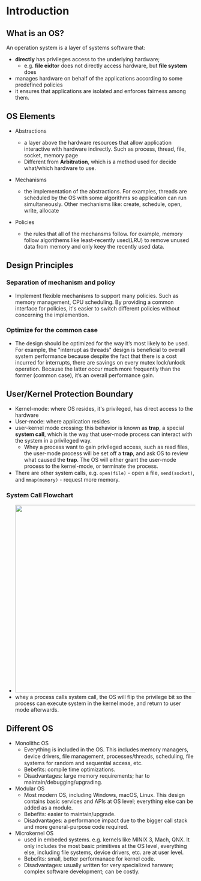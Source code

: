 # Introduction

## What is an OS?

An operation system is a layer of systems software that:

- **directly** has privileges access to the underlying hardware;
    - e.g. **file eidtor** does not directly access hardware, but **file system** does
- manages hardware on behalf of the applications according to some predefined policies
- it ensures that applications are isolated and enforces fairness among them.

## OS Elements

* Abstractions
    * a layer above the hardware resources that allow application interactive with hardware indirectly. Such as process, thread, file, socket, memory page
    * Different from **Arbitration**, which is a method used for decide what/which hardware to use.
* Mechanisms
    * the implementation of the abstractions. For examples, threads are scheduled by the OS with some algorithms so application can run simultaneously. Other mechanisms like:  create, schedule, open, write, allocate

* Policies
    * the rules that all of the mechansms follow. for example, memory follow algorithems like least-recently used(LRU) to remove unused data from memory and only keey the recently used data.

## Design Principles

### Separation of mechanism and policy

* Implement flexible mechanisms to support many policies. Such as memory management, CPU scheduling. By providing a common interface for policies, it's easier to switch different policies without concerning the implemention.

### Optimize for the common case

* The design should be optimized for the way it’s most likely to be used. For example, the "interrupt as threads" design is beneficial to overall system performance because despite the fact that there is a cost incurred for interrupts, there are savings on every mutex lock/unlock operation. Because the latter occur much more frequently than the former (common case), it’s an overall performance gain. 

## User/Kernel Protection Boundary

* Kernel-mode: where OS resides, it's privileged, has direct access to the hardware
* User-mode: where application resides
* user-kernel mode crossing: this behavior is known as **trap**, a special **system call**, which is the way that user-mode process can interact with the system in a privileged way.
    * Whey a process want to gain privileged access, such as read files, the user-mode process will be set off a **trap**, and ask OS to review what caused the **trap**. The OS will either grant the user-mode process to the kernel-mode, or terminate the process.
* There are other system calls, e.g. `open(file)` - open a ﬁle, `send(socket)`, and `mmap(memory)` - request more memory.

### System Call Flowchart

* <img src="https://i.imgur.com/pn2aa0s.jpg" style="width:500px" />
* whey a process calls system call, the OS will flip the privilege bit so the process can execute system in the kernel mode, and return to user mode afterwards.

## Different OS

* Monolithc OS
    * Everything is included in the OS. This includes memory managers, device drivers, ﬁle management, processes/threads, scheduling, ﬁle systems for random and sequential access, etc.
    * Bebefits: compile time optimizations.
    * Disadvantages: large memory requirements; har to maintain/debugging/upgrading.
* Modular OS
    * Most modern OS, including Windows, macOS, Linux. This design contains basic services and APIs at OS level; everything else can be added as a module.
    * Bebefits: easier to maintain/upgrade.
    * Disadvantages: a performance impact due to the bigger call stack and more general-purpose code required.
* Microkernel OS
    * used in embeded systems. e.g. kernels like MINIX 3, Mach, QNX. It only includes the most basic primitives at the OS level, everything else, including file systems, device drivers, etc. are at user level.
    * Bebefits: small, better performanace for kernel code.
    * Disadvantages: usually written for very specialized harware; complex software development; can be costly.